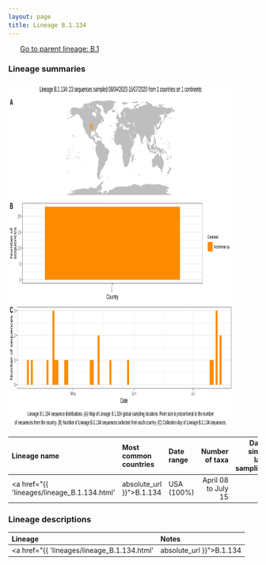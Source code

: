 ```yaml
---
layout: page
title: Lineage B.1.134
---
```




<p>
<ul class="actions small">
	 <a href="{{ 'lineages/lineage_B.1.1.1.html' | absolute_url }}" class="button special fit">Go to parent lineage: B.1</a>
</ul>
</p>
<h3> Lineage summaries</h3>

<img src="../assets/images/B.1.134.svg" alt="B.1.134 lineage summary figure" width="90%" height="700px" />


| Lineage name | Most common countries | Date range | Number of taxa |  Days since last sampling | Known Travel | Recall value |
|:-----|:-----|:-------|-------:|-------:|:---------|--------:|
| <a href="{{ 'lineages/lineage_B.1.134.html' | absolute_url }}">B.1.134</a> | USA (100%) | April 08 to July 15 | 23 | 38 |  | 0.91 |

<h3>Lineage descriptions</h3>

| Lineage | Notes |
|:-----|:-----|
| <a href="{{ 'lineages/lineage_B.1.134.html' | absolute_url }}">B.1.134</a> | USA lineage (OR) |

